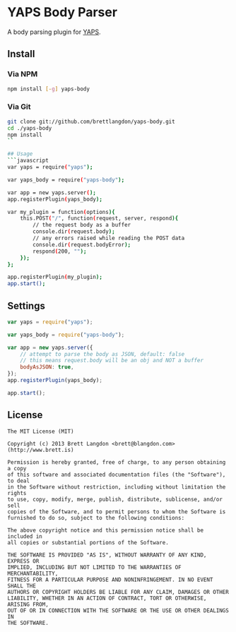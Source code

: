 # YAPS Body Parser
A body parsing plugin for [YAPS](https://github.com/brettlangdon/yaps.git).

## Install
### Via NPM
```bash
npm install [-g] yaps-body
```
### Via Git
```bash
git clone git://github.com/brettlangdon/yaps-body.git
cd ./yaps-body
npm install
``

## Usage
```javascript
var yaps = require("yaps");

var yaps_body = require("yaps-body");

var app = new yaps.server();
app.registerPlugin(yaps_body);

var my_plugin = function(options){
    this.POST("/", function(request, server, respond){
        // the request body as a buffer
        console.dir(request.body);
        // any errors raised while reading the POST data
        console.dir(request.bodyError);
        respond(200, "");
    });
};

app.registerPlugin(my_plugin);
app.start();
```

## Settings
```javascript
var yaps = require("yaps");

var yaps_body = require("yaps-body");

var app = new yaps.server({
    // attempt to parse the body as JSON, default: false
    // this means request.body will be an obj and NOT a buffer
    bodyAsJSON: true,
});
app.registerPlugin(yaps_body);

app.start();
```

## License
```
The MIT License (MIT)

Copyright (c) 2013 Brett Langdon <brett@blangdon.com> (http://www.brett.is)

Permission is hereby granted, free of charge, to any person obtaining a copy
of this software and associated documentation files (the "Software"), to deal
in the Software without restriction, including without limitation the rights
to use, copy, modify, merge, publish, distribute, sublicense, and/or sell
copies of the Software, and to permit persons to whom the Software is
furnished to do so, subject to the following conditions:

The above copyright notice and this permission notice shall be included in
all copies or substantial portions of the Software.

THE SOFTWARE IS PROVIDED "AS IS", WITHOUT WARRANTY OF ANY KIND, EXPRESS OR
IMPLIED, INCLUDING BUT NOT LIMITED TO THE WARRANTIES OF MERCHANTABILITY,
FITNESS FOR A PARTICULAR PURPOSE AND NONINFRINGEMENT. IN NO EVENT SHALL THE
AUTHORS OR COPYRIGHT HOLDERS BE LIABLE FOR ANY CLAIM, DAMAGES OR OTHER
LIABILITY, WHETHER IN AN ACTION OF CONTRACT, TORT OR OTHERWISE, ARISING FROM,
OUT OF OR IN CONNECTION WITH THE SOFTWARE OR THE USE OR OTHER DEALINGS IN
THE SOFTWARE.
```
